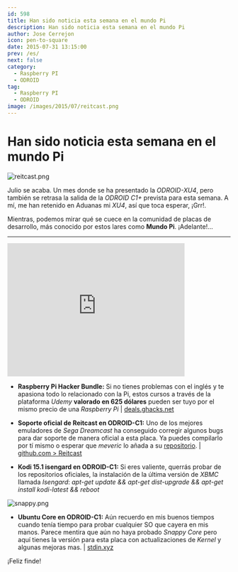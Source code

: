 ```yaml
---
id: 598
title: Han sido noticia esta semana en el mundo Pi
description: Han sido noticia esta semana en el mundo Pi
author: Jose Cerrejon
icon: pen-to-square
date: 2015-07-31 13:15:00
prev: /es/
next: false
category:
  - Raspberry PI
  - ODROID
tag:
  - Raspberry PI
  - ODROID
image: /images/2015/07/reitcast.png
---
```


# Han sido noticia esta semana en el mundo Pi

![reitcast.png](/images/2015/07/reitcast.png)

Julio se acaba. Un mes donde se ha presentado la *ODROID-XU4*, pero también se retrasa la salida de la *ODROID C1+* prevista para esta semana. A mí, me han retenido en Aduanas mi *XU4*, así que toca esperar, ¡Grr!.

Mientras, podemos mirar qué se cuece en la comunidad de placas de desarrollo, más conocido por estos lares como **Mundo Pi**. ¡Adelante!...

- - -
<iframe width="400" height="300" src="https://www.youtube.com/embed/slCwLTCz7DQ?rel=0&amp;showinfo=0" frameborder="0" allowfullscreen></iframe>

* **Raspberry Pi Hacker Bundle:** Si no tienes problemas con el inglés y te apasiona todo lo relacionado con la Pi, estos cursos a través de la plataforma *Udemy* **valorado en 625 dólares** pueden ser tuyo por el mismo precio de una *Raspberry Pi* | [deals.ghacks.net](https://deals.ghacks.net/sales/raspberry-pi-hacker-bundle)

* **Soporte oficial de Reitcast en ODROID-C1:** Uno de los mejores emuladores de *Sega Dreamcast* ha conseguido corregir algunos bugs para dar soporte de manera oficial a esta placa. Ya puedes compilarlo por tí mismo o esperar que *meveric* lo añada a su [repositorio](http://oph.mdrjr.net/meveric/). | [github.com > Reitcast](https://github.com/reicast/reicast-emulator/pull/708)

* **Kodi 15.1 isengard en ODROID-C1:** Si eres valiente, querrás probar de los repositorios oficiales, la instalación de la última versión de *XBMC* llamada *Isengard*: *apt-get update && apt-get dist-upgrade && apt-get install kodi-latest && reboot*

![snappy.png](/images/2015/07/snappy.png)

* **Ubuntu Core en ODROID-C1:** Aún recuerdo en mis buenos tiempos cuando tenía tiempo para probar cualquier SO que cayera en mis manos. Parece mentira que aún no haya probado *Snappy Core* pero aquí tienes la versión para esta placa con actualizaciones de *Kernel* y algunas mejoras mas. | [stdin.xyz](https://www.stdin.xyz/downloads/snappy/odroidc/)

¡Feliz finde!